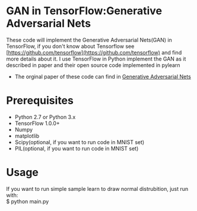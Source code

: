 # GAN in TensorFlow:Generative Adversarial Nets
These code will implement the Generative Adversarial Nets(GAN) in TensorFlow, if you don't know about Tensorflow see [https://github.com/tensorflow](https://github.com/tensorflow) and find more details about it. I use TensorFlow in Python implement the GAN as it described in paper and their open source code implemented in pylearn
- The orginal paper of these code can find in [Generative Adversarial Nets](https://arxiv.org/abs/1406.2661)

# Prerequisites
- Python 2.7 or Python 3.x
- TensorFlow 1.0.0+
- Numpy
- matplotlib
- Scipy(optional, if you want to run code in MNIST set)
- PIL(optional, if you want to run code in MNIST set)

# Usage
If you want to run simple sample learn to draw normal distrubition, just run with:  
$ python main.py

